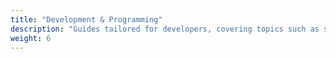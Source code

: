 ```yaml
---
title: "Development & Programming"
description: "Guides tailored for developers, covering topics such as setting up development environments, version control systems, and programming tools on Debian platforms to support software development projects."
weight: 6
---
```

